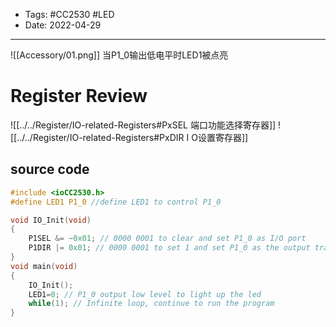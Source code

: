 - Tags: #CC2530 #LED
- Date: 2022-04-29
---
![[Accessory/01.png]]
当P1_0输出低电平时LED1被点亮

# Register Review
![[../../Register/IO-related-Registers#PxSEL 端口功能选择寄存器]]
![[../../Register/IO-related-Registers#PxDIR I O设置寄存器]]
## source code
``` c
#include <ioCC2530.h>
#define LED1 P1_0 //define LED1 to control P1_0 

void IO_Init(void)
{
	P1SEL &= ~0x01; // 0000 0001 to clear and set P1_0 as I/O port
	P1DIR |= 0x01; // 0000 0001 to set 1 and set P1_0 as the output transmission direction
}
void main(void)
{
	IO_Init();
	LED1=0; // P1_0 output low level to light up the led
	while(1); // Infinite loop, continue to run the program
}
```